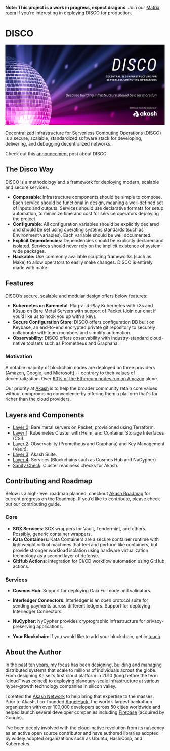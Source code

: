 **Note: This project is a work in progress, expect dragons**. Join our [Matrix room](https://akash.network/chat) if you're interesting in deploying DISCO for production.

# DISCO
![Disco](disco.png)

Decentralized Infrastructure for Serverless Computing Operations (DISCO) is a secure, scalable, standardized software stack for developing, delivering, and debugging decentralized networks.

Check out this [announcement](https://techcrunch.com/2017/11/21/overclock-labs-bets-on-kubernetes-to-help-companies-automate-their-cloud-infrastructure) post about DISCO.

## The Disco Way

DISCO is a methodology and a framework for deploying modern, scalable and secure services.

- **Composable**: Infrastructure components should be simple to compose. Each service should be functional in design, meaning a well-defined set of inputs and outputs. Services should use declarative formats for setup automation, to minimize time and cost for service operators deploying the project.
- **Configurable**: All configuration variables should be explicitly declared and should be set using operating systems standards (such as Environment variables). Each variable should be well documented.
- **Explicit Dependencies:** Dependencies should be explicitly declared and isolated. Services should never rely on the implicit existence of system-wide packages.
- **Hackable:** Use commonly available scripting frameworks (such as Make) to allow operators to easily make changes. DISCO is entirely made with make.

## Features

DISCO’s secure, scalable and modular design offers below features:

- **Kubernetes on Baremetal**: Plug-and-Play Kubernetes with k3s and k3sup on Bare Metal Servers with support of Packet (Join our chat if you’d like us to hook you up with a key).
- **Secure Configuration Store**: DISCO offers configuration DB built on Keybase, an end-to-end encrypted private git repository to securely collaborate with team members and simplify automation.
- **Observability**: DISCO offers observability with Industry-standard cloud-native toolsets such as Prometheus and Graphana.

### Motivation

A notable majority of blockchain nodes are deployed on three providers (Amazon, Google, and Microsoft) -- contrary to their values of decentralization. Over [60% of the Ethereum nodes run on Amazon](https://thenextweb-com.cdn.ampproject.org/c/s/thenextweb.com/hardfork/2019/09/23/ethereum-nodes-cloud-services-amazon-web-services-blockchain-hosted-decentralization/amp) alone.

Our priority at [Akash](https://akash.network) is to help the broader community retain core values without compromising convenience by offering them a platform that's far richer than the cloud providers.

## Layers and Components

- [Layer 0](layer0): Bare metal servers on Packet, provisioned using Terraform.
- [Layer 1](layer1): Kubernetes Cluster with Helm, and Container Storage Interfaces (CSI).
- [Layer 2](layer2): Observabilty (Prometheus and Graphana) and Key Management (Vault).
- [Layer 3](layer3): Akash Suite.
- [Layer 4](layer4): Services (Blockchains such as Cosmos Hub and NuCypher)
- [Sanity Check](sanity): Cluster readiness checks for Akash.

## Contributing and Roadmap

Below is a high-level roadmap planned, checkout [Akash Roadmap](http://akash.network/roadmap) for current progress on the Roadmap. If you’d like to contribute, please check out our contributing guide.

### Core
- **SGX Services**: SGX wrappers for Vault, Tendermint, and others. Possibly, generic container wrappers.
- **Kata Containers**: Kata Containers are a secure container runtime with lightweight virtual machines that feel and perform like containers, but provide stronger workload isolation using hardware virtualization technology as a second layer of defense.
- **GitHub Actions**: Integration for CI/CD workflow automation using GitHub actions.

### Services
- **Cosmos Hub**: Support for deploying Gaia Full node and validators.
- **Interledger Connectors**: Interledger is an open protocol suite for sending payments across different ledgers. Support for deploying Interledger Connectors.
- **NuCypher**: NyCypher provides cryptographic infrastructure for privacy-preserving applications.

- **Your Blockchain**: If you would like to add your blockchain, get in [touch](http://akash.network/chat).

## About the Author

In the past ten years, my focus has been designing, building and managing distributed systems that scale to millions of individuals across the globe. From designing Kaiser’s first cloud platform in 2010 (long before the term “cloud” was coined) to deploying planetary-scale infrastructure at various hyper-growth technology companies in silicon valley.

I created the [Akash Network](https://akash.network) to help bring that expertise to the masses. Prior to Akash, I co-founded [AngelHack](http://angelhack.com), the world’s largest hackathon organization with over 100,000 developers across 50 cities worldwide and helped launch several developer companies including [Firebase](http://firebase.com) (acquired by Google).

I've been deeply involved with the cloud-native revolution from its nascency as an active open source contributor and have authored libraries adopted by widely adopted organizations such as Ubuntu, HashiCorp, and Kubernetes.
